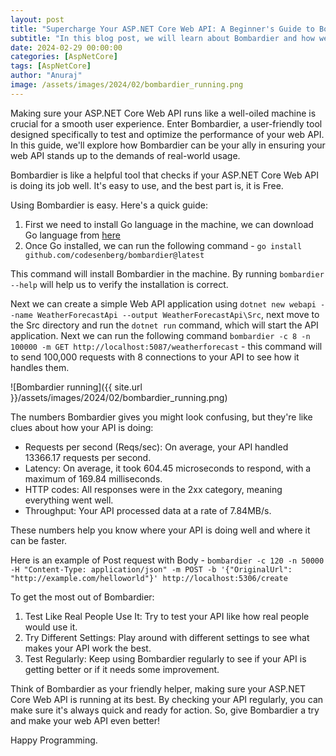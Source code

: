 ```yaml
---
layout: post
title: "Supercharge Your ASP.NET Core Web API: A Beginner's Guide to Bombardier Benchmarking"
subtitle: "In this blog post, we will learn about Bombardier and how we can benchmark ASP.NET Core Web API applications using Bombardier."
date: 2024-02-29 00:00:00
categories: [AspNetCore]
tags: [AspNetCore]
author: "Anuraj"
image: /assets/images/2024/02/bombardier_running.png
---
```


Making sure your ASP.NET Core Web API runs like a well-oiled machine is crucial for a smooth user experience. Enter Bombardier, a user-friendly tool designed specifically to test and optimize the performance of your web API. In this guide, we'll explore how Bombardier can be your ally in ensuring your web API stands up to the demands of real-world usage.

Bombardier is like a helpful tool that checks if your ASP.NET Core Web API is doing its job well. It's easy to use, and the best part is, it is Free.

Using Bombardier is easy. Here's a quick guide:

1. First we need to install Go language in the machine, we can download Go language from [here](https://go.dev/doc/install)
2. Once Go installed, we can run the following command - `go install github.com/codesenberg/bombardier@latest`

This command will install Bombardier in the machine. By running `bombardier --help` will help us to verify the installation is correct.

Next we can create a simple Web API application using `dotnet new webapi --name WeatherForecastApi --output WeatherForecastApi\Src`, next move to the Src directory and run the `dotnet run` command, which will start the API application. Next we can run the following command `bombardier -c 8 -n 100000 -m GET http://localhost:5087/weatherforecast` - this command will to send 100,000 requests with 8 connections to your API to see how it handles them.

![Bombardier running]({{ site.url }}/assets/images/2024/02/bombardier_running.png)

The numbers Bombardier gives you might look confusing, but they're like clues about how your API is doing:

* Requests per second (Reqs/sec): On average, your API handled 13366.17 requests per second.
* Latency: On average, it took 604.45 microseconds to respond, with a maximum of 169.84 milliseconds.
* HTTP codes: All responses were in the 2xx category, meaning everything went well.
* Throughput: Your API processed data at a rate of 7.84MB/s.

These numbers help you know where your API is doing well and where it can be faster.

Here is an example of Post request with Body - `bombardier -c 120 -n 50000 -H "Content-Type: application/json" -m POST -b '{"OriginalUrl": "http://example.com/helloworld"}' http://localhost:5306/create`

To get the most out of Bombardier:

1. Test Like Real People Use It: Try to test your API like how real people would use it.
2. Try Different Settings: Play around with different settings to see what makes your API work the best.
3. Test Regularly: Keep using Bombardier regularly to see if your API is getting better or if it needs some improvement.

Think of Bombardier as your friendly helper, making sure your ASP.NET Core Web API is running at its best. By checking your API regularly, you can make sure it's always quick and ready for action. So, give Bombardier a try and make your web API even better!

Happy Programming.
